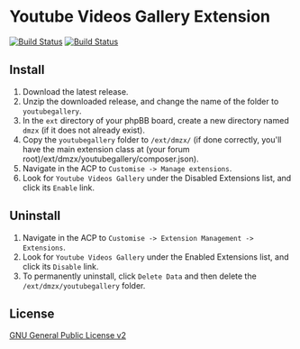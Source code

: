 # Youtube Videos Gallery Extension

[![Build Status](https://travis-ci.org/dmzx/youtubegallery.svg?branch=master)](https://travis-ci.org/dmzx/youtubegallery)
[![Build Status](https://github.com/dmzx/youtubegallery/workflows/Tests/badge.svg)](https://github.com/phpbb-extensions/dmzx/youtubegallery)

## Install

1. Download the latest release.
2. Unzip the downloaded release, and change the name of the folder to `youtubegallery`.
3. In the `ext` directory of your phpBB board, create a new directory named `dmzx` (if it does not already exist).
4. Copy the `youtubegallery` folder to `/ext/dmzx/` (if done correctly, you'll have the main extension class at (your forum root)/ext/dmzx/youtubegallery/composer.json).
5. Navigate in the ACP to `Customise -> Manage extensions`.
6. Look for `Youtube Videos Gallery` under the Disabled Extensions list, and click its `Enable` link.

## Uninstall

1. Navigate in the ACP to `Customise -> Extension Management -> Extensions`.
2. Look for `Youtube Videos Gallery` under the Enabled Extensions list, and click its `Disable` link.
3. To permanently uninstall, click `Delete Data` and then delete the `/ext/dmzx/youtubegallery` folder.

## License
[GNU General Public License v2](http://opensource.org/licenses/GPL-2.0)
